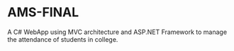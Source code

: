 # AMS-FINAL

A C# WebApp using MVC architecture and ASP.NET  Framework to manage the attendance of students in college.
